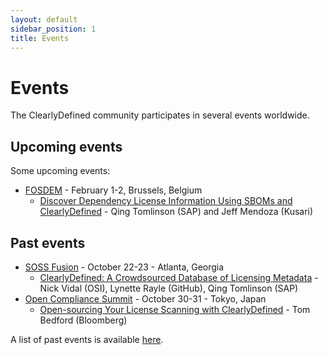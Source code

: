 ```yaml
---
layout: default
sidebar_position: 1
title: Events
---
```


# Events

The ClearlyDefined community participates in several events worldwide.

## Upcoming events

Some upcoming events:

- [FOSDEM](https://fosdem.org/2025/) - February 1-2, Brussels, Belgium
  - [Discover Dependency License Information Using SBOMs and ClearlyDefined](https://fosdem.org/2025/schedule/event/fosdem-2025-5839-discover-dependency-license-information-using-sboms-and-clearlydefined/) - Qing Tomlinson (SAP) and Jeff Mendoza (Kusari)

## Past events

- [SOSS Fusion](https://events.linuxfoundation.org/soss-fusion/) - October 22-23 - Atlanta,
  Georgia
  - [ClearlyDefined: A Crowdsourced Database of Licensing Metadata](https://sched.co/1hcPu) - Nick Vidal (OSI),
    Lynette Rayle (GitHub),
    Qing Tomlinson (SAP)
- [Open Compliance Summit](https://events.linuxfoundation.org/open-compliance-summit/) - October 30-31 - Tokyo,
  Japan
  - [Open-sourcing Your License Scanning with ClearlyDefined](https://sched.co/1mHSP) - Tom Bedford (Bloomberg)

A list of past events is available [here](/blog/tags/events).
